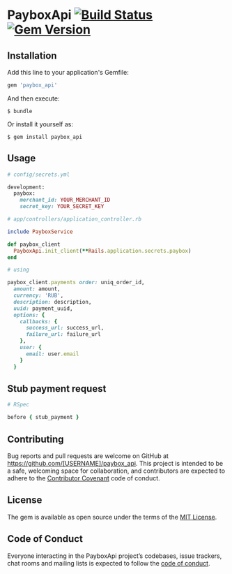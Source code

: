 # PayboxApi [![Build Status](https://travis-ci.org/maddevsio/paybox_api.svg?branch=master)](https://travis-ci.org/maddevsio/paybox_api) [![Gem Version](https://badge.fury.io/rb/paybox_api.svg)](https://badge.fury.io/rb/paybox_api)

## Installation

Add this line to your application's Gemfile:

```ruby
gem 'paybox_api'
```

And then execute:

    $ bundle

Or install it yourself as:

    $ gem install paybox_api

## Usage

```ruby
# config/secrets.yml

development:
  paybox:
    merchant_id: YOUR_MERCHANT_ID
    secret_key: YOUR_SECRET_KEY

# app/controllers/application_controller.rb

include PayboxService

def paybox_client
  PayboxApi.init_client(**Rails.application.secrets.paybox)
end

# using

paybox_client.payments order: uniq_order_id,
  amount: amount,
  currency: 'RUB',
  description: description,
  uuid: payment_uuid,
  options: {
    callbacks: {
      success_url: success_url,
      failure_url: failure_url
    },
    user: {
      email: user.email
    }
  }
```

## Stub payment request

```ruby
# RSpec

before { stub_payment }
```

## Contributing

Bug reports and pull requests are welcome on GitHub at https://github.com/[USERNAME]/paybox_api. This project is intended to be a safe, welcoming space for collaboration, and contributors are expected to adhere to the [Contributor Covenant](http://contributor-covenant.org) code of conduct.

## License

The gem is available as open source under the terms of the [MIT License](https://opensource.org/licenses/MIT).

## Code of Conduct

Everyone interacting in the PayboxApi project’s codebases, issue trackers, chat rooms and mailing lists is expected to follow the [code of conduct](https://github.com/[USERNAME]/paybox_api/blob/master/CODE_OF_CONDUCT.md).
